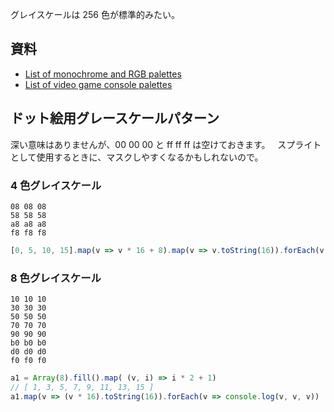 グレイスケールは 256 色が標準的みたい。

## 資料
- [List of monochrome and RGB palettes](https://en.wikipedia.org/wiki/List_of_monochrome_and_RGB_palettes)
- [List of video game console palettes](https://en.wikipedia.org/wiki/List_of_video_game_console_palettes)

## ドット絵用グレースケールパターン
深い意味はありませんが、00 00 00 と ff ff ff は空けておきます。  
スプライトとして使用するときに、マスクしやすくなるかもしれないので。  

### 4 色グレイスケール
````rgb
08 08 08
58 58 58
a8 a8 a8
f8 f8 f8
````

````javascript
[0, 5, 10, 15].map(v => v * 16 + 8).map(v => v.toString(16)).forEach(v => console.log(v, v, v))
````

### 8 色グレイスケール
````rgb
10 10 10
30 30 30
50 50 50
70 70 70
90 90 90
b0 b0 b0
d0 d0 d0
f0 f0 f0
````

````javascript
a1 = Array(8).fill().map( (v, i) => i * 2 + 1)
// [ 1, 3, 5, 7, 9, 11, 13, 15 ]
a1.map(v => (v * 16).toString(16)).forEach(v => console.log(v, v, v))
````
